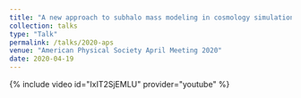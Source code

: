 ```yaml
---
title: "A new approach to subhalo mass modeling in cosmology simulations"
collection: talks
type: "Talk"
permalink: /talks/2020-aps
venue: "American Physical Society April Meeting 2020"
date: 2020-04-19
---
```


{% include video id="IxIT2SjEMLU" provider="youtube" %}